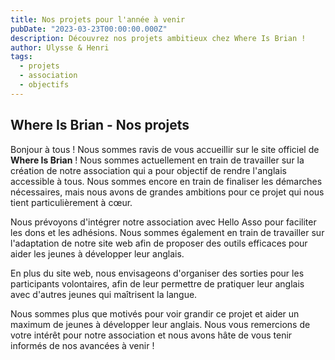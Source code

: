 ```yaml
---
title: Nos projets pour l'année à venir
pubDate: "2023-03-23T00:00:00.000Z"
description: Découvrez nos projets ambitieux chez Where Is Brian !
author: Ulysse & Henri
tags:
  - projets
  - association
  - objectifs
---
```


## Where Is Brian - Nos projets

Bonjour à tous ! Nous sommes ravis de vous accueillir sur le site officiel de **Where Is Brian** ! Nous sommes actuellement en train de travailler sur la création de notre association qui a pour objectif de rendre l'anglais accessible à tous. Nous sommes encore en train de finaliser les démarches nécessaires, mais nous avons de grandes ambitions pour ce projet qui nous tient particulièrement à cœur.

Nous prévoyons d'intégrer notre association avec Hello Asso pour faciliter les dons et les adhésions. Nous sommes également en train de travailler sur l'adaptation de notre site web afin de proposer des outils efficaces pour aider les jeunes à développer leur anglais.

En plus du site web, nous envisageons d'organiser des sorties pour les participants volontaires, afin de leur permettre de pratiquer leur anglais avec d'autres jeunes qui maîtrisent la langue.

Nous sommes plus que motivés pour voir grandir ce projet et aider un maximum de jeunes à développer leur anglais. Nous vous remercions de votre intérêt pour notre association et nous avons hâte de vous tenir informés de nos avancées à venir !
